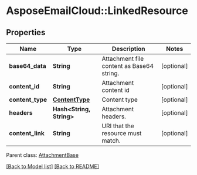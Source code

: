 # AsposeEmailCloud::LinkedResource
## Properties
Name | Type | Description | Notes
------------ | ------------- | ------------- | -------------
**base64_data** | **String** | Attachment file content as Base64 string.              | [optional] 
**content_id** | **String** | Attachment content id              | [optional] 
**content_type** | [**ContentType**](ContentType.md) | Content type              | [optional] 
**headers** | **Hash&lt;String, String&gt;** | Attachment headers.              | [optional] 
**content_link** | **String** | URI that the resource must match.              | [optional] 

 Parent class: [AttachmentBase](AttachmentBase.md)

[[Back to Model list]](Models.md) [[Back to README]](README.md)


